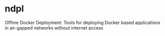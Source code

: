 # ndpl
Offline Docker Deployment: Tools for deploying Docker based applications in air-gapped networks without internet access
